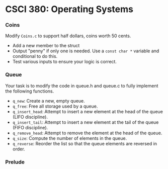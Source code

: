 # CSCI 380: Operating Systems

### Coins

Modify `Coins.c` to support half dollars, coins worth 50 cents.

* Add a new member to the struct
* Output "penny" if only one is needed. Use a `const char *` variable and conditional to do this.
* Test various inputs to ensure your logic is correct.


### Queue

Your task is to modify the code in queue.h and queue.c to fully implement the following functions.

* `q_new`: Create a new, empty queue.
* `q_free`: Free all storage used by a queue.
* `q_insert_head`: Attempt to insert a new element at the head of the queue (LIFO discipline).
* `q_insert_tail`: Attempt to insert a new element at the tail of the queue (FIFO discipline).
* `q_remove_head`: Attempt to remove the element at the head of the queue.
* `q_size`: Compute the number of elements in the queue.
* `q_reverse`: Reorder the list so that the queue elements are reversed in order.


### Prelude


